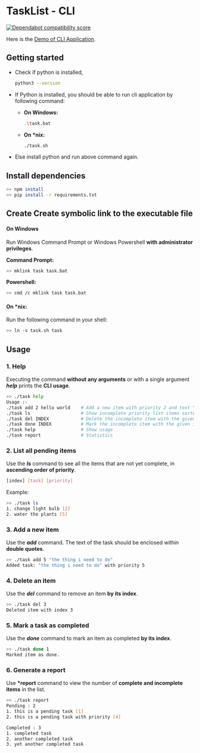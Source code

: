 # TaskList - CLI
[![Dependabot compatibility score](https://dependabot-badges.githubapp.com/badges/compatibility_score?dependency-name=minimatch&package-manager=npm_and_yarn&previous-version=3.0.4&new-version=3.1.2)](https://docs.github.com/en/github/managing-security-vulnerabilities/about-dependabot-security-updates#about-compatibility-scores)

Here is the [Demo of CLI Application](https://www.youtube.com/watch?v=SjMk3ipwY9Y).

<!-- <iframe width="560" height="315" src="https://www.youtube.com/embed/SjMk3ipwY9Y" title="YouTube video player" frameborder="0" allow="accelerometer; autoplay; clipboard-write; encrypted-media; gyroscope; picture-in-picture" allowfullscreen></iframe> -->

<!-- [![TASK-CLI](https://res.cloudinary.com/sv-co/image/upload/v1638058186/GDC/SE/Admission/gdc-home-page_b6s3go.png)](https://vimeo.com/648902045) -->

## Getting started

-   Check if python is installed,
    ```sh
    python3 --version
    ```
-   If Python is installed, you should be able to run cli application by following command:

    -   **On Windows:**

        ```sh
        .\task.bat
        ```

    -   **On \*nix:**
        ```sh
        ./task.sh
        ```

-   Else install python and run above command again.

## Install dependencies

```sh
>> npm install
>> pip install -r requirements.txt
```

## Create Create symbolic link to the executable file

#### On Windows

Run Windows Command Prompt or Windows Powershell **with administrator privileges**.

**Command Prompt:**

```sh
>> mklink task task.bat
```

**Powershell:**

```sh
>> cmd /c mklink task task.bat
```

#### On \*nix:

Run the following command in your shell:

```sh
>> ln -s task.sh task
```

## Usage

### 1. Help

Executing the command **without any arguments** or with a single argument **_help_** prints the **CLI usage**.

```sh
>> ./task help
Usage :-
./task add 2 hello world    # Add a new item with priority 2 and text "hello world" to the list
./task ls                   # Show incomplete priority list items sorted by priority in ascending order
./task del INDEX            # Delete the incomplete item with the given index
./task done INDEX           # Mark the incomplete item with the given index as complete
./task help                 # Show usage
./task report               # Statistics
```

### 2. List all pending items

Use the **_ls_** command to see all the items that are not yet complete, in **ascending order of priority**.

```sh
[index] [task] [priority]
```

Example:

```sh
>> ./task ls
1. change light bulb [2]
2. water the plants [5]
```

### 3. Add a new item

Use the **_add_** command. The text of the task should be enclosed within **double quotes**.

```sh
>> ./task add 5 "the thing i need to do"
Added task: "the thing i need to do" with priority 5
```

### 4. Delete an item

Use the **_del_** command to remove an item **by its index**.

```sh
>> ./task del 3
Deleted item with index 3
```

### 5. Mark a task as completed

Use the **_done_** command to mark an item as completed **by its index**.

```sh
>> ./task done 1
Marked item as done.
```

### 6. Generate a report

Use **\*report** command to view the number of **complete and incomplete items** in the list.

```sh
>> ./task report
Pending : 2
1. this is a pending task [1]
2. this is a pending task with priority [4]

Completed : 3
1. completed task
2. another completed task
3. yet another completed task
```
